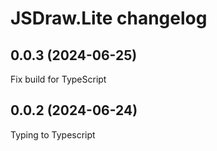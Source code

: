 # JSDraw.Lite changelog

## 0.0.3 (2024-06-25)

Fix build for TypeScript

## 0.0.2 (2024-06-24)

Typing to Typescript
